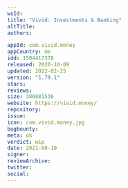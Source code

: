 ```yaml
---
wsId: 
title: "Vivid: Investments & Banking"
altTitle: 
authors:

appId: com.vivid.money
appCountry: me
idd: 1504417378
released: 2020-10-09
updated: 2022-02-25
version: "1.79.1"
stars: 
reviews: 
size: 386881536
website: https://vivid.money/
repository: 
issue: 
icon: com.vivid.money.jpg
bugbounty: 
meta: ok
verdict: wip
date: 2021-08-19
signer: 
reviewArchive:
twitter: 
social:
---
```


